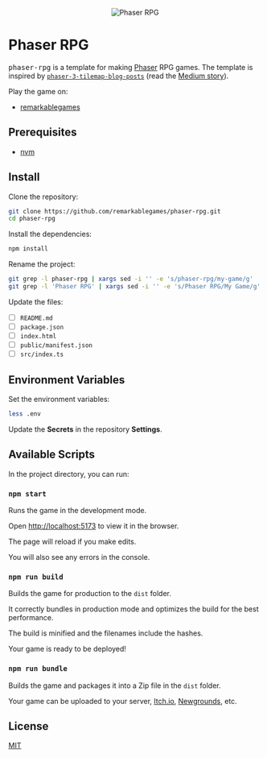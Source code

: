 <p align="center">
  <img src="https://github.com/remarkablegames/phaser-rpg/blob/master/public/logo192.png" alt="Phaser RPG">
</p>

# Phaser RPG

<kbd>phaser-rpg</kbd> is a template for making [Phaser](https://phaser.io/) RPG games. The template is inspired by [`phaser-3-tilemap-blog-posts`](https://github.com/mikewesthad/phaser-3-tilemap-blog-posts/tree/master/examples/post-1) (read the [Medium story](https://medium.com/@michaelwesthadley/958fc7e6bbd6)).

Play the game on:

- [remarkablegames](https://remarkablegames.org/phaser-rpg/)

## Prerequisites

- [nvm](https://github.com/nvm-sh/nvm#readme)

## Install

Clone the repository:

```sh
git clone https://github.com/remarkablegames/phaser-rpg.git
cd phaser-rpg
```

Install the dependencies:

```sh
npm install
```

Rename the project:

```sh
git grep -l phaser-rpg | xargs sed -i '' -e 's/phaser-rpg/my-game/g'
git grep -l 'Phaser RPG' | xargs sed -i '' -e 's/Phaser RPG/My Game/g'
```

Update the files:

- [ ] `README.md`
- [ ] `package.json`
- [ ] `index.html`
- [ ] `public/manifest.json`
- [ ] `src/index.ts`

## Environment Variables

Set the environment variables:

```sh
less .env
```

Update the **Secrets** in the repository **Settings**.

## Available Scripts

In the project directory, you can run:

### `npm start`

Runs the game in the development mode.

Open [http://localhost:5173](http://localhost:5173) to view it in the browser.

The page will reload if you make edits.

You will also see any errors in the console.

### `npm run build`

Builds the game for production to the `dist` folder.

It correctly bundles in production mode and optimizes the build for the best performance.

The build is minified and the filenames include the hashes.

Your game is ready to be deployed!

### `npm run bundle`

Builds the game and packages it into a Zip file in the `dist` folder.

Your game can be uploaded to your server, [Itch.io](https://itch.io/), [Newgrounds](https://www.newgrounds.com/), etc.

## License

[MIT](LICENSE)
